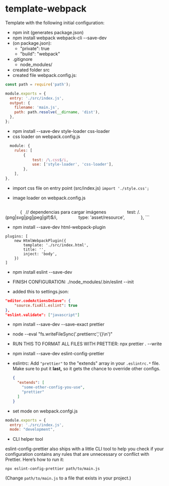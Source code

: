 # template-webpack

Template with the following initial configuration:

- npm init (generates package.json)
- npm install webpack webpack-cli --save-dev
- (on package.json): 
    - "private": true
    - "build": "webpack"
- .gitignore
    - node_modules/
- created folder src
- created file webpack.config.js:
```js
const path = require('path');

module.exports = {
  entry: './src/index.js',
  output: {
    filename: 'main.js',
    path: path.resolve(__dirname, 'dist'),
  },
};
```
- npm install --save-dev style-loader css-loader
- css loader on webpack.config.js
```js
  module: {
    rules: [
        {
            test: /\.css$/i,
            use: ['style-loader', 'css-loader'],
        },
    ],
},
```
- import css file on entry point (src/index.js)
    ```import './style.css';```

- image loader on webpack.config.js

    ```
            {   // dependencias para cargar imágenes
                test: /\.(png|svg|jpg|jpeg|gif)$/i,
                type: 'asset/resource',
            },
    ```

- npm install --save-dev html-webpack-plugin

```
plugins: [
	new HtmlWebpackPlugin({
        template: './src/index.html',
		title: '',
		inject: 'body',
    })
]
```

- npm install eslint --save-dev

- FINISH CONFIGURATION:
    ./node_modules/.bin/eslint --init

- added this to settings.json:
```JSON
"editor.codeActionsOnSave": {
    "source.fixAll.eslint": true
},
"eslint.validate": ["javascript"]
```

- npm install --save-dev --save-exact prettier
- node --eval "fs.writeFileSync('.prettierrc','{}\n')"
- RUN THIS TO FORMAT ALL FILES WITH PRETTIER:
    npx prettier . --write

- npm install --save-dev eslint-config-prettier

- eslintrc: Add `"prettier"` to the "extends" array in your `.eslintrc.*` file. Make sure to put it **last,** so it gets the chance to override other configs.
    
    ```json
    {
      "extends": [
        "some-other-config-you-use",
        "prettier"
      ]
    }
    ```
- set mode on webpack.confgi.js
```js
module.exports = {
  entry: './src/index.js',
  mode: "development",
```


- CLI helper tool

eslint-config-prettier also ships with a little CLI tool to help you check if your configuration contains any rules that are unnecessary or conflict with Prettier. Here’s how to run it:

```
npx eslint-config-prettier path/to/main.js
```

(Change `path/to/main.js` to a file that exists in your project.)